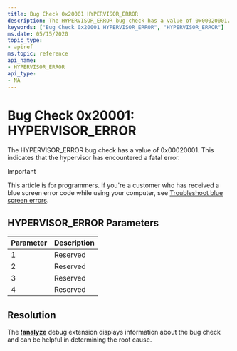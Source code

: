 ```yaml
---
title: Bug Check 0x20001 HYPERVISOR_ERROR
description: The HYPERVISOR_ERROR bug check has a value of 0x00020001. This indicates that the hypervisor has encountered a fatal error.
keywords: ["Bug Check 0x20001 HYPERVISOR_ERROR", "HYPERVISOR_ERROR"]
ms.date: 05/15/2020
topic_type:
- apiref
ms.topic: reference
api_name:
- HYPERVISOR_ERROR
api_type:
- NA
---
```


# Bug Check 0x20001: HYPERVISOR\_ERROR

The HYPERVISOR\_ERROR bug check has a value of 0x00020001. This indicates that the hypervisor has encountered a fatal error.

> [!IMPORTANT]
> This article is for programmers. If you're a customer who has received a blue screen error code while using your computer, see [Troubleshoot blue screen errors](https://www.windows.com/stopcode).

## HYPERVISOR\_ERROR Parameters


| Parameter | Description |
|-----------|-------------|
| 1         | Reserved    |
| 2         | Reserved    |
| 3         | Reserved    |
| 4         | Reserved    |

## Resolution

The [**!analyze**](-analyze.md) debug extension displays information about the bug check and can be helpful in determining the root cause.

